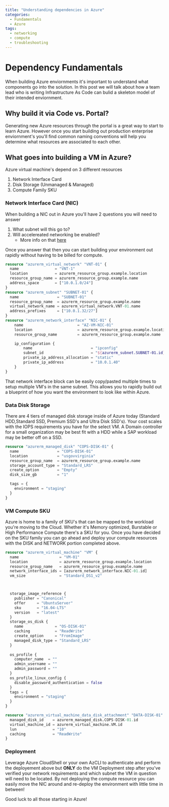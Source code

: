 ```yaml
---
title: "Understanding dependencies in Azure"
categories:
  - Fundamentals
  - Azure
tags:
  - networking
  - compute
  - troubleshooting
---
```



# Dependency Fundamentals

When building Azure enviornments it's important to understand what components go into the solution. In this post we will talk about how a team lead who is writing Infrastructure As Code can bulid a skeleton model of their intended enviornment.

## Why build it via Code vs. Portal?

Generating new Azure resources through the portal is a great way to start to learn Azure. However once you start building out production enterprise enviornment's you'll find common naming conventions will help you determine what resources are associated to each other.

## What goes into building a VM in Azure?

Azure virtual machine's depend on 3 different resources

1. Network Interface Card
2. Disk Storage (Unmanaged & Managed)
3. Compute Family SKU

### Network Interface Card (NIC)

When building a NIC out in Azure you'll have 2 questions you will need to answer

1. What subnet will this go to?
2. Will accelereated networking be enabled? 
   - More info on that [here](https://docs.microsoft.com/en-us/azure/virtual-network/create-vm-accelerated-networking-cli#benefits)

Once you answer that then you can start building your environment out rapidly without having to be billed for compute.

````terraform
resource "azurerm_virtual_network" "VNT-01" {
  name                = "VNT-1"
  location            = azurerm_resource_group.example.location
  resource_group_name = azurerm_resource_group.example.name
  address_space       = ["10.0.1.0/24"]
}
resource "azurerm_subnet" "SUBNET-01" {
  name                 = "SUBNET-01"
  resource_group_name  = azurerm_resource_group.example.name
  virtual_network_name = azurerm_virtual_network.VNT-01.name
  address_prefixes     = ["10.0.1.32/27"]
}
resource "azurerm_network_interface" "NIC-01" {
    name                        = "AZ-VM-NIC-01"
    location                    = azurerm_resource_group.example.location
    resource_group_name         = azurerm_resource_group.example.name

    ip_configuration {
        name                          = "ipconfig"
        subnet_id                     = "${azurerm_subnet.SUBNET-01.id}"
        private_ip_address_allocation = "static"
        private_ip_address            = "10.0.1.40"
    }
}
````

That network interface block can be easily copy/pasted multiple times to setup multiple VM's in the same subnet. This allows you to rapidly build out a blueprint of how you want the environment to look like within Azure.

### Data Disk Storage

There are 4 tiers of managed disk storage inside of Azure today (Standard HDD,Standard SSD, Premium SSD's and Ultra Disk SSD's). Your cost scales with the IOPS requirements you have for the select VM. A Domain controller for a small organization may be best fit with a HDD while a SAP workload may be better off on a SSD. 

````terraform
resource "azurerm_managed_disk" "COPS-DISK-01" {
  name                 = "COPS-DISK-01"
  location             = "usgovvirginia"
  resource_group_name  = azurerm_resource_group.example.name
  storage_account_type = "Standard_LRS"
  create_option        = "Empty"
  disk_size_gb         = "1"

  tags = {
    environment = "staging"
  }
}
````


### VM Compute SKU

Azure is home to a family of SKU's that can be mapped to the workload you're moving to the Cloud. Whether it's Memory optimized, Burstable or High Performance Compute there's a SKU for you. Once you have decided on the SKU family you can go ahead and deploy your compute resources with the DISK and NETWORK portion completed above.

````terraform
resource "azurerm_virtual_machine" "VM" {
  name                  = "VM-01"
  location              = azurerm_resource_group.example.location
  resource_group_name   = azurerm_resource_group.example.name
  network_interface_ids = [azurerm_network_interface.NIC-01.id]
  vm_size               = "Standard_DS1_v2"



  storage_image_reference {
    publisher = "Canonical"
    offer     = "UbuntuServer"
    sku       = "16.04-LTS"
    version   = "latest"
  }
  storage_os_disk {
    name              = "OS-DISK-01"
    caching           = "ReadWrite"
    create_option     = "FromImage"
    managed_disk_type = "Standard_LRS"
  }
  
  os_profile {
    computer_name  = ""
    admin_username = ""
    admin_password = ""
  }
  os_profile_linux_config {
    disable_password_authentication = false
  }
  tags = {
    environment = "staging"
  }
}

resource "azurerm_virtual_machine_data_disk_attachment" "DATA-DISK-01" {
  managed_disk_id    = azurerm_managed_disk.COPS-DISK-01.id
  virtual_machine_id = azurerm_virtual_machine.VM.id
  lun                = "10"
  caching            = "ReadWrite"
}
````


### Deployment

Leverage Azure CloudShell or your own AzCLI to authenticate and perform the deployement above but **ONLY** do the VM Deployment step after you've verified your network requirements and which subnet the VM in question will need to be located. By not deploying the compute resource you can easily move the NIC around and re-deploy the environment with little time in between!

Good luck to all those starting in Azure!